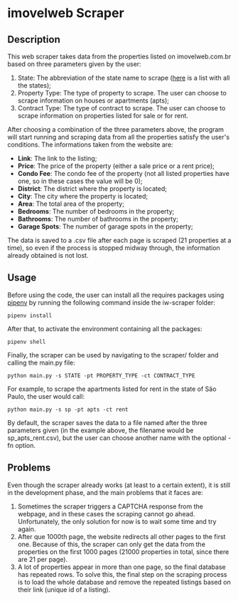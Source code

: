 # imovelweb Scraper

## Description

This web scraper takes data from the properties listed on imovelweb.com.br based on three parameters given by the user:

1. State: The abbreviation of the state name to scrape ([here](https://brazil-help.com/brazilian_states.htm) is a list with all the states);
2. Property Type: The type of property to scrape. The user can choose to scrape information on houses or apartments (apts);
3. Contract Type: The type of contract to scrape. The user can choose to scrape information on properties listed for sale or for rent.

After choosing a combination of the three parameters above, the program will start running and scraping data from all the properties satisfy the user's conditions. The informations taken from the website are:

- **Link**: The link to the listing;
- **Price**: The price of the property (either a sale price or a rent price);
- **Condo Fee**: The condo fee of the property (not all listed properties have one, so in these cases the value will be 0);
- **District**: The district where the property is located;
- **City**: The city where the property is located;
- **Area**: The total area of the property;
- **Bedrooms**: The number of bedrooms in the property;
- **Bathrooms**: The number of bathrooms in the property;
- **Garage Spots**: The number of garage spots in the property;

The data is saved to a .csv file after each page is scraped (21 properties at a time), so even if the process is stopped midway through, the information already obtained is not lost.

## Usage

Before using the code, the user can install all the requires packages using [pipenv](https://pipenv.pypa.io/en/latest/) by running the following command inside the iw-scraper folder:

```
pipenv install
```

After that, to activate the environment containing all the packages:

```
pipenv shell
```

Finally, the scraper can be used by navigating to the scraper/ folder and calling the main.py file:

```
python main.py -s STATE -pt PROPERTY_TYPE -ct CONTRACT_TYPE
```

For example, to scrape the apartments listed for rent in the state of São Paulo, the user would call:

```
python main.py -s sp -pt apts -ct rent
```

By default, the scraper saves the data to a file named after the three parameters given (in the example above, the filename would be sp_apts_rent.csv), but the user can choose another name with the optional -fn option.

## Problems

Even though the scraper already works (at least to a certain extent), it is still in the development phase, and the main problems that it faces are:

1. Sometimes the scraper triggers a CAPTCHA response from the webpage, and in these cases the scraping cannot go ahead. Unfortunately, the only solution for now is to wait some time and try again.
2. After que 1000th page, the website redirects all other pages to the first one. Because of this, the scraper can only get the data from the properties on the first 1000 pages (21000 properties in total, since there are 21 per page).
3. A lot of properties appear in more than one page, so the final database has repeated rows. To solve this, the final step on the scraping process is to load the whole database and remove the repeated listings based on their link (unique id of a listing).
